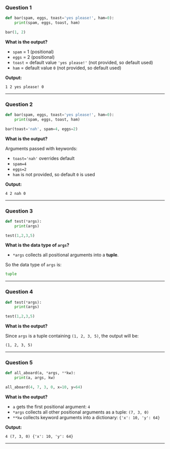 ### Question 1

```python
def bar(spam, eggs, toast='yes please!', ham=0):
    print(spam, eggs, toast, ham)
 
bar(1, 2)
````

**What is the output?**

* `spam` = 1 (positional)
* `eggs` = 2 (positional)
* `toast` = default value `'yes please!'` (not provided, so default used)
* `ham` = default value `0` (not provided, so default used)

**Output:**

```
1 2 yes please! 0
```

---

### Question 2

```python
def bar(spam, eggs, toast='yes please!', ham=0):
    print(spam, eggs, toast, ham)
 
bar(toast='nah', spam=4, eggs=2)
```

**What is the output?**

Arguments passed with keywords:

* `toast='nah'` overrides default
* `spam=4`
* `eggs=2`
* `ham` is not provided, so default `0` is used

**Output:**

```
4 2 nah 0
```

---

### Question 3

```python
def test(*args):
    print(args)
 
test(1,2,3,5)
```

**What is the data type of `args`?**

* `*args` collects all positional arguments into a **tuple**.

So the data type of `args` is:

```python
tuple
```

---

### Question 4

```python
def test(*args):
    print(args)
 
test(1,2,3,5)
```

**What is the output?**

Since `args` is a tuple containing `(1, 2, 3, 5)`, the output will be:

```
(1, 2, 3, 5)
```

---

### Question 5

```python
def all_aboard(a, *args, **kw): 
    print(a, args, kw)
 
all_aboard(4, 7, 3, 0, x=10, y=64)
```

**What is the output?**

* `a` gets the first positional argument: `4`
* `*args` collects all other positional arguments as a tuple: `(7, 3, 0)`
* `**kw` collects keyword arguments into a dictionary: `{'x': 10, 'y': 64}`

**Output:**

```
4 (7, 3, 0) {'x': 10, 'y': 64}
```

---
